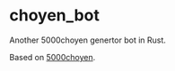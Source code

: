 # choyen_bot

Another 5000choyen genertor bot in Rust.

Based on [5000choyen](https://github.com/poly000/5000choyen).
